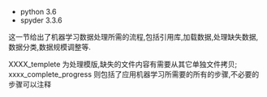 - python 3.6
- spyder 3.3.6

这一节给出了机器学习数据处理所需的流程,包括引用库,加载数据,处理缺失数据,数据分类,数据规模调整等.

XXXX_templete 为处理模版,缺失的文件内容有需要从其它单独文件拷贝;
xxxx_complete_progress 则包括了应用机器学习所需要的所有的步骤,不必要的步骤可以注释
